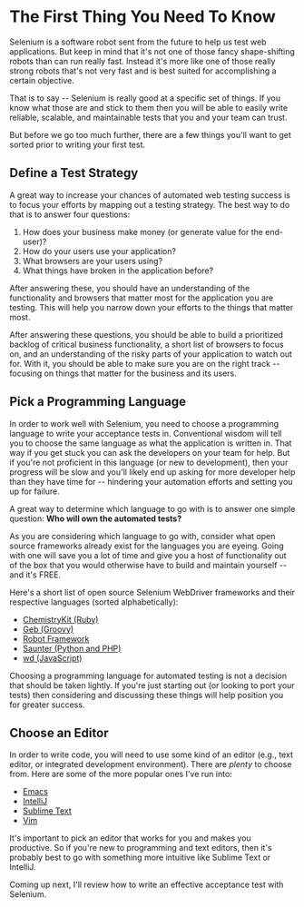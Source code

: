 # The First Thing You Need To Know

Selenium is a software robot sent from the future to help us test web applications. But keep in mind that it's not one of those fancy shape-shifting robots than can run really fast. Instead it's more like one of those really strong robots that's not very fast and is best suited for accomplishing a certain objective.

That is to say -- Selenium is really good at a specific set of things. If you know what those are and stick to them then you will be able to easily write reliable, scalable, and maintainable tests that you and your team can trust.

But before we go too much further, there are a few things you'll want to get sorted prior to writing your first test.

## Define a Test Strategy

A great way to increase your chances of automated web testing success is to focus your efforts by mapping out a testing strategy. The best way to do that is to answer four questions:

1. How does your business make money (or generate value for the end-user)?  
2. How do your users use your application?  
3. What browsers are your users using?  
4. What things have broken in the application before?  

After answering these, you should have an understanding of the functionality and browsers that matter most for the application you are testing. This will help you narrow down your efforts to the things that matter most.

After answering these questions, you should be able to build a prioritized backlog of critical business functionality, a short list of browsers to focus on, and an understanding of the risky parts of your application to watch out for. With it, you should be able to make sure you are on the right track -- focusing on things that matter for the business and its users.

## Pick a Programming Language

In order to work well with Selenium, you need to choose a programming language to write your acceptance tests in. Conventional wisdom will tell you to choose the same language as what the application is written in. That way if you get stuck you can ask the developers on your team for help. But if you're not proficient in this language (or new to development), then your progress will be slow and you'll likely end up asking for more developer help than they have time for -- hindering your automation efforts and setting you up for failure.

A great way to determine which language to go with is to answer one simple question: __Who will own the automated tests?__

As you are considering which language to go with, consider what open source frameworks already exist for the languages you are eyeing. Going with one will save you a lot of time and give you a host of functionality out of the box that you would otherwise have to build and maintain yourself -- and it's FREE.

Here's a short list of open source Selenium WebDriver frameworks and their respective languages (sorted alphabetically):

+ [ChemistryKit (Ruby)](http://github.com/chemistrykit/chemistrykit)
+ [Geb (Groovy)](http://www.gebish.org/)
+ [Robot Framework](https://code.google.com/p/robotframework-seleniumlibrary/)
+ [Saunter (Python and PHP)](http://element34.ca/products/saunter)
+ [wd (JavaScript)](https://github.com/admc/wd)

Choosing a programming language for automated testing is not a decision that should be taken lightly. If you're just starting out (or looking to port your tests) then considering and discussing these things will help position you for greater success.

## Choose an Editor

In order to write code, you will need to use some kind of an editor (e.g., text editor, or integrated development environment). There are *plenty* to choose from. Here are some of the more popular ones I've run into:

+ [Emacs](http://www.gnu.org/software/emacs/)  
+ [IntelliJ](http://www.jetbrains.com/idea/)  
+ [Sublime Text](http://www.sublimetext.com/)  
+ [Vim](http://www.vim.org/)  

It's important to pick an editor that works for you and makes you productive. So if you're new to programming and text editors, then it's probably best to go with something more intuitive like Sublime Text or IntelliJ.

Coming up next, I'll review how to write an effective acceptance test with Selenium.
